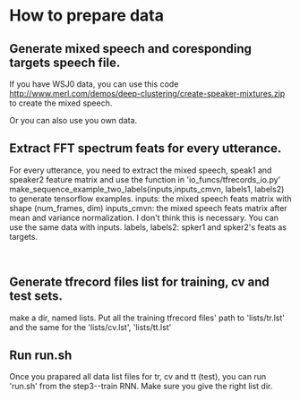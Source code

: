 # How to prepare data
## Generate mixed speech and coresponding targets speech file.

If you have WSJ0 data, you can use this code http://www.merl.com/demos/deep-clustering/create-speaker-mixtures.zip to create the mixed speech. 

Or you can also use you own data.

## Extract FFT spectrum feats for every utterance. 

For every utterance, you need to extract the mixed speech, speak1 and speaker2 feature matrix and use the function in 'io_funcs/tfrecords_io.py'  make_sequence_example_two_labels(inputs,inputs_cmvn, labels1, labels2)  to generate tensorflow examples. 
     inputs: the mixed speech feats matrix with shape (num_frames, dim)
     inputs_cmvn: the mixed speech feats matrix after mean and variance normalization. I don't think this is necessary. You can 
                  use the same data with inputs.
     labels, labels2: spker1 and spker2's feats as targets.
     
     
## Generate tfrecord files list for training, cv and test sets.

make a dir, named lists. Put all the training tfrecord files' path to 'lists/tr.lst' and the same for the 'lists/cv.lst', 'lists/tt.lst'

## Run run.sh

Once you prapared all  data list files for tr, cv and tt (test), you can run 'run.sh' from the step3--train RNN. Make sure you give the right list dir. 



